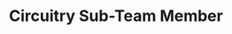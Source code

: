 ---
layout: member
weight: 5000
name: Zuhayr Kazi
project: chemecar
title: Circuitry Sub-Team Member
img: /assets/images/members/default.png
email: zkkazi99@gmail.com
biography: Zuhayr Kazi is a second year Electrical and Computer Engineering student. He has a passion to understand the fundamentals of circuits and to be able to apply these learnings to real-world applications. To understand the inter-disciplanary nature of design projects, he joined the Circuitry subteam of Chem-E Car to expand his knowledge and skill set outside of the classroom.
linkedin: https://www.linkedin.com/in/zuhayr-kazi-bb867b173/
---